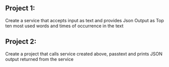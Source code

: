 ## Project 1: 
  Create a service that accepts input as text and provides Json Output as Top ten most used words and times of occurrence in the text 

## Project 2: 
  Create a project that calls service created above, passtext and prints JSON output returned from the service